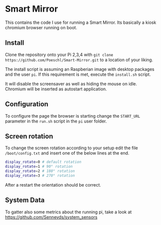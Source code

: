 # Smart Mirror

This contains the code I use for running a Smart Mirror.
Its basically a kiosk chromium browser running on boot.

## Install

Clone the repository onto your Pi 2,3,4 with `git clone https://github.com/Poeschl/Smart-Mirror.git` to a location of your liking.

The install script is assuming an Raspberian image with desktop packages and the user `pi`.
If this requirement is met, execute the `install.sh` script.

It will disable the screensaver as well as hiding the mouse on idle.
Chromium will be inserted as autostart application.

## Configuration

To configure the page the browser is starting change the `START_URL` parameter in the `run.sh` script in the `pi` user folder.

## Screen rotation

To change the screen rotation according to your setup edit the file `/boot/config.txt` and insert one of the below lines at the end.

```bash
display_rotate=0 # default rotation
display_rotate=1 # 90° rotation
display_rotate=2 # 180° rotation
display_rotate=3 # 270° rotation
```

After a restart the orientation should be correct.

## System Data

To gatter also some metrics about the running pi, take a look at https://github.com/Sennevds/system_sensors
